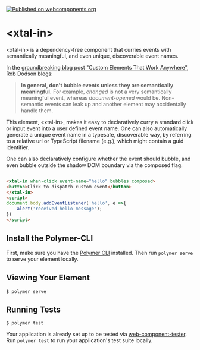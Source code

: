 [![Published on webcomponents.org](https://img.shields.io/badge/webcomponents.org-published-blue.svg)](https://www.webcomponents.org/element/bahrus/xtal-in)

# \<xtal-in\>

\<xtal-in\> is a dependency-free component that curries events with semantically meaningful, and even unique, discoverable event names.

In the [groundbreaking blog post "Custom Elements That Work Anywhere"](http://robdodson.me/interoperable-custom-elements/), Rob Dodson blegs:

> **In general, don't bubble events unless they are semantically meaningful.** For example, *changed* is not a very semantically
> meaningful event, whereas *document-opened* would be. Non-semantic events can leak up and another element may accidentally handle them.  

This element, \<xtal-in\>, makes it easy to declaratively curry a standard click or input event into a user defined event name. One can also automatically generate a unique event name in a typesafe, discoverable way, by referring to a relative url or TypeScript filename (e.g.), which might contain a guid identifier.  

One can also declaratively configure whether the event should bubble, and even bubble outside the shadow DOM boundary via the composed flag.

<!--
```
<custom-element-demo>
  <template>
    <link rel="import" href="../xtal-in-sync.html">
    <xtal-in when-click dispatch-type-arg="hello" bubbles composed>
        <button>Click to dispatch custom event</button>
    </xtal-in>
    <script>
    document.body.addEventListener('hello', e =>{
        alert('received hello message');
    })
    </script>
  </template>
</custom-element-demo>
```
-->
```html

<xtal-in when-click event-name="hello" bubbles composed>
<button>Click to dispatch custom event</button>
</xtal-in>
<script>
document.body.addEventListener('hello', e =>{
    alert('received hello message');
})
</script>
```

## Install the Polymer-CLI

First, make sure you have the [Polymer CLI](https://www.npmjs.com/package/polymer-cli) installed. Then run `polymer serve` to serve your element locally.

## Viewing Your Element

```
$ polymer serve
```

## Running Tests

```
$ polymer test
```

Your application is already set up to be tested via [web-component-tester](https://github.com/Polymer/web-component-tester). Run `polymer test` to run your application's test suite locally.
